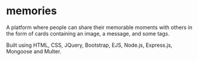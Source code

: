 # memories
A platform where people can share their memorable moments with others in the form of cards containing an image, a message, and some tags. 

Built using HTML, CSS, JQuery, Bootstrap, EJS, Node.js, Express.js, Mongoose and Multer.  
